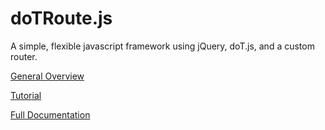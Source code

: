 # doTRoute.js

A simple, flexible javascript framework using jQuery, doT.js, and a custom router.

[General Overview](http://gaf3.github.io/dotroute/)

[Tutorial](https://github.com/gaf3/dotroute/wiki/Tutorial)

[Full Documentation](https://github.com/gaf3/dotroute/wiki)